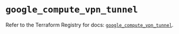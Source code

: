 # `google_compute_vpn_tunnel`

Refer to the Terraform Registry for docs: [`google_compute_vpn_tunnel`](https://registry.terraform.io/providers/hashicorp/google/5.32.0/docs/resources/compute_vpn_tunnel).
